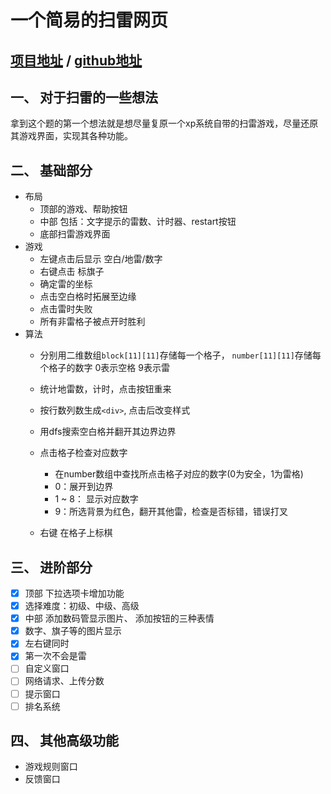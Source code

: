 # 一个简易的扫雷网页 

## [项目地址](http://minesweeper.thungghuan.xyz) / [github地址](https://github.com/Thungghuan/MineSweeper)

## 一、 对于扫雷的一些想法
拿到这个题的第一个想法就是想尽量复原一个xp系统自带的扫雷游戏，尽量还原其游戏界面，实现其各种功能。

## 二、 基础部分
- 布局
    - 顶部的游戏、帮助按钮
    - 中部 包括：文字提示的雷数、计时器、restart按钮
    - 底部扫雷游戏界面
- 游戏
    - 左键点击后显示 空白/地雷/数字
    - 右键点击 标旗子
    - 确定雷的坐标
    - 点击空白格时拓展至边缘
    - 点击雷时失败
    - 所有非雷格子被点开时胜利
- 算法
    - 分别用二维数组`block[11][11]`存储每一个格子， `number[11][11]`存储每个格子的数字 0表示空格 9表示雷

    - 统计地雷数，计时，点击按钮重来

    - 按行数列数生成`<div>`, 点击后改变样式

    - 用dfs搜索空白格并翻开其边界边界

    - 点击格子检查对应数字
        - 在number数组中查找所点击格子对应的数字(0为安全，1为雷格)
        - 0：展开到边界
        - 1 ~ 8： 显示对应数字
        - 9：所选背景为红色，翻开其他雷，检查是否标错，错误打叉

    - 右键 在格子上标棋

## 三、 进阶部分
- [x] 顶部 下拉选项卡增加功能
- [x] 选择难度：初级、中级、高级
- [x] 中部 添加数码管显示图片、 添加按钮的三种表情
- [x] 数字、旗子等的图片显示
- [x] 左右键同时
- [x] 第一次不会是雷
- [ ] 自定义窗口
- [ ] 网络请求、上传分数
- [ ] 提示窗口
- [ ] 排名系统

## 四、 其他高级功能
- 游戏规则窗口
- 反馈窗口